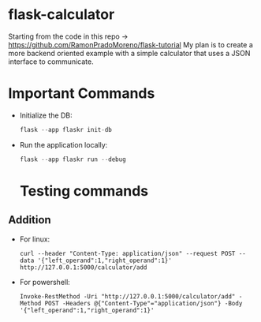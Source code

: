 # flask-calculator
Starting from the code in this repo -> https://github.com/RamonPradoMoreno/flask-tutorial
My plan is to create a more backend oriented example with a simple calculator that uses a JSON interface to communicate.

# Important Commands
* Initialize the DB:
  ```python
  flask --app flaskr init-db
  ```
* Run the application locally:
  ```python
  flask --app flaskr run --debug
  ```

  # Testing commands
## Addition
* For linux:
    ```
    curl --header "Content-Type: application/json" --request POST --data '{"left_operand":1,"right_operand":1}' http://127.0.0.1:5000/calculator/add
    ```
* For powershell:
    ```
    Invoke-RestMethod -Uri "http://127.0.0.1:5000/calculator/add" -Method POST -Headers @{"Content-Type"="application/json"} -Body '{"left_operand":1,"right_operand":1}'
    ```